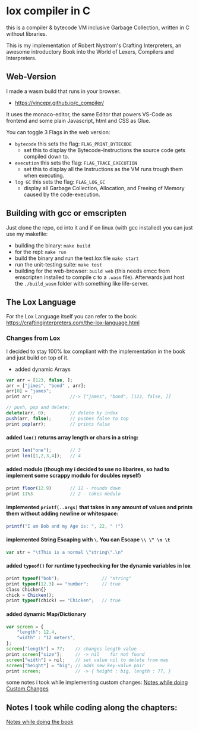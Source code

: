 # lox compiler in C
this is a compiler & bytecode VM inclusive Garbage Collection, written in C without libraries.

This is my implementation of Robert Nystrom's Crafting Interpreters, an awesome introductory Book into the World of Lexers, Compilers and Interpreters. 

## Web-Version
I made a wasm build that runs in your browser.

- https://vincepr.github.io/c_compiler/

It uses the monaco-editor, the same Editor that powers VS-Code as frontend and some plain Javascript, html and CSS as Glue.

You can toggle 3 Flags in the web version:

- `bytecode` this sets the flag: `FLAG_PRINT_BYTECODE` 
    - set this to display the Bytecode-Instructions the source code gets compiled down to.
- `execution` this sets the flag: `FLAG_TRACE_EXECUTION` 
    - set this to display all the Instructions as the VM runs trough them when executing.
- `log GC` this sets the flag: `FLAG_LOG_GC` 
    - display all Garbage Collection, Allocation, and Freeing of Memory caused by the code-execution.


## Building with gcc or emscripten
Just clone the repo, cd into it and if on linux (with gcc installed) you can just use my makefile: 
- building the binary: `make build`
- for the repl: `make run`
- build the binary and run the test.lox file `make start`
- run the unit-testing suite: `make test`
- building for the web-browser: `build web` (this needs emcc from emscripten installed to compile c to a `.wasm` file). Afterwards just host the `./build_wasm` folder with something like life-server.

## The Lox Language
For the Lox Language itself you can refer to the book: https://craftinginterpreters.com/the-lox-language.html

### Changes from Lox
I decided to stay 100% lox compliant with the implementation in the book and just build on top of it.
- added dynamic Arrays
```js
var arr = [123, false, ];
arr = ["jimes", "bond" , arr];
arr[0] = "james";
print arr;              //-> ["james", "bond", [123, false, ]]

// push, pop and delete:
delete(arr, 0);         // delete by index
push(arr, false);       // pushes false to top
print pop(arr);         // prints false
```
#### added `len()` returns array length or chars in a string:
```js
print len("one");       // 3
print len([1,2,3,4]);   // 4
```
#### added modulo (though my i decided to use no libarires, so had to implement some scrappy modulo for doubles myself)
```js
print floor(12.9)       // 12 - rounds down
print 11%3              // 2 - takes modulo
```
#### implemented `printf(..args)` that takes in any amount of values and prints them without adding newline or whitespace:
```js
printf("I am Bob and my Age is: ", 22, " !")
```
#### implemented String Escaping with `\`. You can Escape `\\ \" \n \t`
```js
var str = "\tThis is a normal \"string\".\n"
```
#### added `typeof()` for runtime typechecking for the dynamic variables in lox
```js
print typeof("bob");                // "string"    
print typeof(12.3) == "number";     // true
Class Chicken{}
chick = Chicken();
print typeof(chick) == "Chicken";   // true
```
#### added dynamic Map/Dictionary
```js
var screen = {
    "length": 12.4,
    "width" : "12 meters",
};
screen["length"] = 77;    // changes length value
print screen["size"];     // -> nil    for not found
screen["width"] = nil;    // set value nil to delete from map
screen["height"] = "big"; // adds new key-value pair
print screen;             // -> { height : big, length : 77, }
```

some notes i took while implementing custom changes: [Notes while doing Custom Changes](https://github.com/vincepr/c_compiler/blob/b4a1ff81b5c3f5c4ae6313e0b5ba775d4ee93c5a/docs/CUSTOM_IMPLEMENTATIONS.md)

## Notes I took while coding along the chapters:
[Notes while doing the book](https://github.com/vincepr/c_compiler/blob/b4a1ff81b5c3f5c4ae6313e0b5ba775d4ee93c5a/docs/NOTES.md)